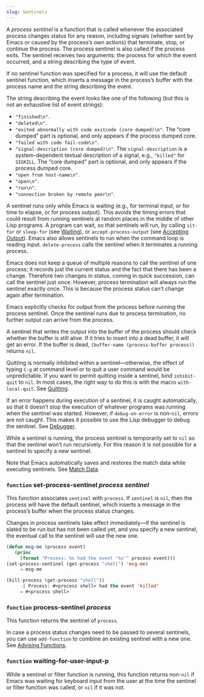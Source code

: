 ```yaml
---
slug: Sentinels
---
```


A *process sentinel* is a function that is called whenever the associated process changes status for any reason, including signals (whether sent by Emacs or caused by the process’s own actions) that terminate, stop, or continue the process. The process sentinel is also called if the process exits. The sentinel receives two arguments: the process for which the event occurred, and a string describing the type of event.

If no sentinel function was specified for a process, it will use the default sentinel function, which inserts a message in the process’s buffer with the process name and the string describing the event.

The string describing the event looks like one of the following (but this is not an exhaustive list of event strings):

*   `"finished\n"`.
*   `"deleted\n"`.
*   `"exited abnormally with code exitcode (core dumped)\n"`. The “core dumped" part is optional, and only appears if the process dumped core.
*   `"failed with code fail-code\n"`.
*   `"signal-description (core dumped)\n"`. The `signal-description` is a system-dependent textual description of a signal, e.g., `"killed"` for `SIGKILL`. The “core dumped" part is optional, and only appears if the process dumped core.
*   `"open from host-name\n"`.
*   `"open\n"`.
*   `"run\n"`.
*   `"connection broken by remote peer\n"`.

A sentinel runs only while Emacs is waiting (e.g., for terminal input, or for time to elapse, or for process output). This avoids the timing errors that could result from running sentinels at random places in the middle of other Lisp programs. A program can wait, so that sentinels will run, by calling `sit-for` or `sleep-for` (see [Waiting](/docs/elisp/Waiting)), or `accept-process-output` (see [Accepting Output](/docs/elisp/Accepting-Output)). Emacs also allows sentinels to run when the command loop is reading input. `delete-process` calls the sentinel when it terminates a running process.

Emacs does not keep a queue of multiple reasons to call the sentinel of one process; it records just the current status and the fact that there has been a change. Therefore two changes in status, coming in quick succession, can call the sentinel just once. However, process termination will always run the sentinel exactly once. This is because the process status can’t change again after termination.

Emacs explicitly checks for output from the process before running the process sentinel. Once the sentinel runs due to process termination, no further output can arrive from the process.

A sentinel that writes the output into the buffer of the process should check whether the buffer is still alive. If it tries to insert into a dead buffer, it will get an error. If the buffer is dead, `(buffer-name (process-buffer process))` returns `nil`.

Quitting is normally inhibited within a sentinel—otherwise, the effect of typing `C-g` at command level or to quit a user command would be unpredictable. If you want to permit quitting inside a sentinel, bind `inhibit-quit` to `nil`. In most cases, the right way to do this is with the macro `with-local-quit`. See [Quitting](/docs/elisp/Quitting).

If an error happens during execution of a sentinel, it is caught automatically, so that it doesn’t stop the execution of whatever programs was running when the sentinel was started. However, if `debug-on-error` is non-`nil`, errors are not caught. This makes it possible to use the Lisp debugger to debug the sentinel. See [Debugger](/docs/elisp/Debugger).

While a sentinel is running, the process sentinel is temporarily set to `nil` so that the sentinel won’t run recursively. For this reason it is not possible for a sentinel to specify a new sentinel.

Note that Emacs automatically saves and restores the match data while executing sentinels. See [Match Data](/docs/elisp/Match-Data).

### <span className="tag function">`function`</span> **set-process-sentinel** *process sentinel*

This function associates `sentinel` with `process`. If `sentinel` is `nil`, then the process will have the default sentinel, which inserts a message in the process’s buffer when the process status changes.

Changes in process sentinels take effect immediately—if the sentinel is slated to be run but has not been called yet, and you specify a new sentinel, the eventual call to the sentinel will use the new one.

```lisp
(defun msg-me (process event)
   (princ
     (format "Process: %s had the event '%s'" process event)))
(set-process-sentinel (get-process "shell") 'msg-me)
     ⇒ msg-me
```

```lisp
(kill-process (get-process "shell"))
     -| Process: #<process shell> had the event 'killed'
     ⇒ #<process shell>
```

### <span className="tag function">`function`</span> **process-sentinel** *process*

This function returns the sentinel of `process`.

In case a process status changes need to be passed to several sentinels, you can use `add-function` to combine an existing sentinel with a new one. See [Advising Functions](/docs/elisp/Advising-Functions).

### <span className="tag function">`function`</span> **waiting-for-user-input-p**

While a sentinel or filter function is running, this function returns non-`nil` if Emacs was waiting for keyboard input from the user at the time the sentinel or filter function was called, or `nil` if it was not.
